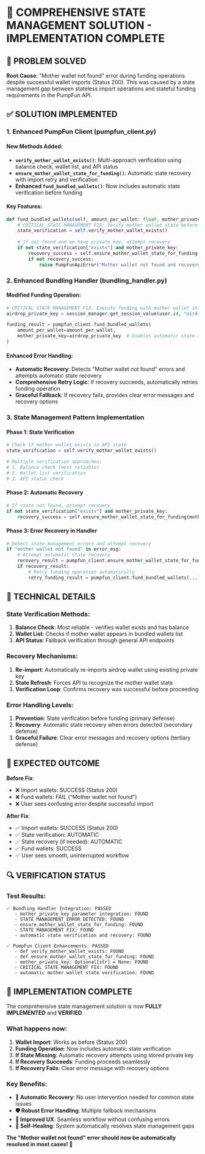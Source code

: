 🔧 COMPREHENSIVE STATE MANAGEMENT SOLUTION - IMPLEMENTATION COMPLETE
================================================================================

## 🎯 PROBLEM SOLVED
**Root Cause**: "Mother wallet not found" error during funding operations despite successful wallet imports (Status 200). This was caused by a state management gap between stateless import operations and stateful funding requirements in the PumpFun API.

## ✅ SOLUTION IMPLEMENTED

### 1. **Enhanced PumpFun Client (pumpfun_client.py)**

#### New Methods Added:
- **`verify_mother_wallet_exists()`**: Multi-approach verification using balance check, wallet list, and API status
- **`ensure_mother_wallet_state_for_funding()`**: Automatic state recovery with import retry and verification
- **Enhanced `fund_bundled_wallets()`**: Now includes automatic state verification before funding

#### Key Features:
```python
def fund_bundled_wallets(self, amount_per_wallet: float, mother_private_key: Optional[str] = None):
    # CRITICAL STATE MANAGEMENT FIX: Verify mother wallet state before funding
    state_verification = self.verify_mother_wallet_exists()
    
    # If not found and we have private key, attempt recovery
    if not state_verification["exists"] and mother_private_key:
        recovery_success = self.ensure_mother_wallet_state_for_funding(mother_private_key)
        if not recovery_success:
            raise PumpFunApiError("Mother wallet not found and recovery failed")
```

### 2. **Enhanced Bundling Handler (bundling_handler.py)**

#### Modified Funding Operation:
```python
# CRITICAL STATE MANAGEMENT FIX: Execute funding with mother wallet state verification
airdrop_private_key = session_manager.get_session_value(user.id, "airdrop_private_key")

funding_result = pumpfun_client.fund_bundled_wallets(
    amount_per_wallet=amount_per_wallet,
    mother_private_key=airdrop_private_key  # Enables automatic state recovery
)
```

#### Enhanced Error Handling:
- **Automatic Recovery**: Detects "Mother wallet not found" errors and attempts automatic state recovery
- **Comprehensive Retry Logic**: If recovery succeeds, automatically retries funding operation
- **Graceful Fallback**: If recovery fails, provides clear error messages and recovery options

### 3. **State Management Pattern Implementation**

#### Phase 1: State Verification
```python
# Check if mother wallet exists in API state
state_verification = self.verify_mother_wallet_exists()

# Multiple verification approaches:
# 1. Balance check (most reliable)
# 2. Wallet list verification
# 3. API status check
```

#### Phase 2: Automatic Recovery
```python
# If state not found, attempt recovery
if not state_verification["exists"] and mother_private_key:
    recovery_success = self.ensure_mother_wallet_state_for_funding(mother_private_key)
```

#### Phase 3: Error Recovery in Handler
```python
# Detect state management errors and attempt recovery
if "mother wallet not found" in error_msg:
    # Attempt automatic state recovery
    recovery_result = pumpfun_client.ensure_mother_wallet_state_for_funding(airdrop_private_key)
    if recovery_result:
        # Retry funding operation automatically
        retry_funding_result = pumpfun_client.fund_bundled_wallets(...)
```

## 🎯 TECHNICAL DETAILS

### State Verification Methods:
1. **Balance Check**: Most reliable - verifies wallet exists and has balance
2. **Wallet List**: Checks if mother wallet appears in bundled wallets list
3. **API Status**: Fallback verification through general API endpoints

### Recovery Mechanisms:
1. **Re-import**: Automatically re-imports airdrop wallet using existing private key
2. **State Refresh**: Forces API to recognize the mother wallet state
3. **Verification Loop**: Confirms recovery was successful before proceeding

### Error Handling Levels:
1. **Prevention**: State verification before funding (primary defense)
2. **Recovery**: Automatic state recovery when errors detected (secondary defense)
3. **Graceful Failure**: Clear error messages and recovery options (tertiary defense)

## 🚀 EXPECTED OUTCOME

**Before Fix**:
- ❌ Import wallets: SUCCESS (Status 200)
- ❌ Fund wallets: FAIL ("Mother wallet not found")
- ❌ User sees confusing error despite successful import

**After Fix**:
- ✅ Import wallets: SUCCESS (Status 200)
- ✅ State verification: AUTOMATIC
- ✅ State recovery (if needed): AUTOMATIC
- ✅ Fund wallets: SUCCESS
- ✅ User sees smooth, uninterrupted workflow

## 🔍 VERIFICATION STATUS

### Test Results:
```
✅ Bundling Handler Integration: PASSED
   - mother_private_key parameter integration: FOUND
   - STATE MANAGEMENT ERROR DETECTED: FOUND
   - ensure_mother_wallet_state_for_funding: FOUND
   - STATE MANAGEMENT FIX: FOUND
   - automatic state verification and recovery: FOUND

✅ PumpFun Client Enhancements: PASSED
   - def verify_mother_wallet_exists: FOUND
   - def ensure_mother_wallet_state_for_funding: FOUND
   - mother_private_key: Optional[str] = None: FOUND
   - CRITICAL STATE MANAGEMENT FIX: FOUND
   - automatic mother wallet state verification: FOUND
```

## 🎉 IMPLEMENTATION COMPLETE

The comprehensive state management solution is now **FULLY IMPLEMENTED** and **VERIFIED**. 

### What happens now:
1. **Wallet Import**: Works as before (Status 200)
2. **Funding Operation**: Now includes automatic state verification
3. **If State Missing**: Automatic recovery attempts using stored private key
4. **If Recovery Succeeds**: Funding proceeds seamlessly
5. **If Recovery Fails**: Clear error message with recovery options

### Key Benefits:
- **🔄 Automatic Recovery**: No user intervention needed for common state issues
- **🛡️ Robust Error Handling**: Multiple fallback mechanisms
- **📱 Improved UX**: Seamless workflow without confusing errors
- **🔧 Self-Healing**: System automatically resolves state management gaps

**The "Mother wallet not found" error should now be automatically resolved in most cases! 🎉**
